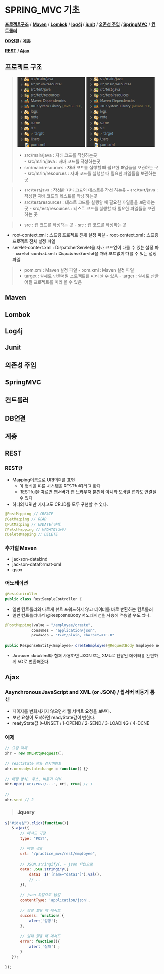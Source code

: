 # SPRING_MVC 기초

 **[프로젝트구조](프로젝트-구조)** /
 **[Maven](#Maven)** /
 **[Lombok](#Lombok)** /
 **[log4j](#Log4j)** /
 **[junit](#Junit)** /
 **[의존성 주입](의존성-주입)** /
 **[SpringMVC](#SpringMVC)** /
 **[컨트롤러](컨트롤러)** <br>
 
 **[DB연결](DB연결)** /
 **[계층](#계층)** <br>
 
 **[REST](#REST)** /
 **[Ajax](#Ajax)** <br>


## 프로젝트 구조
>![projectStandard](./img/프로젝트구조패키지.png)	![projectStandard](./img/프로젝트구조패키지.png)
>- src/main/java : 자바 코드를 작성하는곳 <br>	- src/main/java : 자바 코드를 작성하는곳 <br>
>- src/main/resources : 자바 코드를 실행할 때 필요한 파일들을 보관하는 곳	- src/main/resources : 자바 코드를 실행할 때 필요한 파일들을 보관하는 곳


>- src/test/java : 작성한 자바 코드의 테스트를 작성 하는곳	- src/test/java : 작성한 자바 코드의 테스트를 작성 하는곳
>- src/test/resources : 테스트 코드를 실행할 때 필요한 파일들을 보관하는 곳	- src/test/resources : 테스트 코드를 실행할 때 필요한 파일들을 보관하는 곳


>- src : 웹 코드를 작성하는 곳 	- src : 웹 코드를 작성하는 곳 
  - root-context.xml : 스프링 프로젝트 전체 설정 파일	  - root-context.xml : 스프링 프로젝트 전체 설정 파일
  - servlet-context.xml : DispatcherServlet을 자바 코드없이 다룰 수 있는 설정 파		  - servlet-context.xml : DispatcherServlet을 자바 코드없이 다룰 수 있는 설정 파일
  
>- pom.xml : Maven 설정 파일	- pom.xml : Maven 설정 파일
>- target : 실제로 만들어질 프로젝트를 미리 볼 수 있음	- target : 실제로 만들어질 프로젝트를 미리 볼 수 있음
## Maven

## Lombok
  
## Log4j
 
## Junit
  
## 의존성 주입

## SpringMVC
 
## 컨트롤러

## DB연결

## 계층

## REST
 ### REST란
  - Mapping이름으로 URI의미를 표현
	- 이 형식을 따른 시스템을 RESTful이라고 한다.
	- RESTful을 따르면 웹서버가 웹 브라우저 뿐만이 아니라 모바일 앱과도 연결될 수 있다
  - 하나의 URI만 가지고도 CRUD를 모두 구현할 수 있다.
  ```java
  @PostMapping // CREATE
  @GetMapping // READ
  @PutMapping // UPDATE(전체)
  @PatchMapping // UPDATE(일부)
  @DeleteMapping // DELETE
  ```
 ### 추가할 Maven
  - jackson-databind
  - jackson-dataformat-xml
  - gson

 ### 어노테이션
 ```java
 @RestController
 public class RestSampleController {
 ```
- 일반 컨트롤러와 다르게 뷰로 포워드하지 않고 데이터를 바로 반환하는 컨트롤러
- 일반 컨트롤러에서 @ResposneBody 어노테이션을 사용해 적용할 수도 있다.
```java
@PostMapping(value = "/employee/create",
            consumes = "application/json",
            produces = "text/plain; charset=UTF-8"
				)
public ResponseEntity<Employee> createEmployee(@RequestBody Employee new_emp) {
```
- Jackson-databind와 함께 사용하면 JSON 또는 XML로 전달된 데이터를 간편하게 VO로 변환해준다.
## Ajax
  ### Asynchronous JavaScript and XML (or JSON) / 웹서버 비동기 통신
 - 페이지를 변화시키지 않으면서 웹 서버로 요청을 보낸다.
 - 보낸 요청이 도착하면 readyState값이 변한다.
 - readyState값 0-UNSET / 1-OPEND / 2-SEND / 3-LOADING / 4-DONE 
 
 ### 예제
 ```javascript
 // 요청 객체
 xhr = new XMLHttpRequest();
 
 // readtState 변화 감지이벤트
 xhr.onreadystatechange = function() {}
 
 // 매핑 방식, 주소, 비동기 여부
 xhr.open('GET/POST/...', uri, true) // 1
 
 // 
 xhr.send // 2
 ```
 > ### Jquery
 ```javascript
 $("#id속성").click(function(){
	$.ajax({
		// 메서드 지정
		type: "POST",
		
		// 매핑 경로
		url: "/practice_mvc/rest/employee",	
		
		// JSON.stringify() - json 타입으로
		data: JSON.stringify({
			data1: $('[name="data1"]').val(),
			// ...
		}),
		
		// json 타입으로 넘김
		contentType: 'application/json',
		
		// 성공 했을 때 메서드
		success: function(){
			alert('성공');
		},
		
		// 실패 했을 때 메서드
		error: function(){
			alert('실패')	;
		}
	});
	
});
 ```
